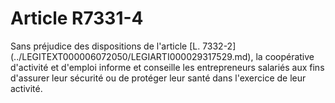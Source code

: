 # Article R7331-4

 

<div align="left">
  Sans préjudice des dispositions de l'article [L. 7332-2](../LEGITEXT000006072050/LEGIARTI000029317529.md), la coopérative d'activité et d'emploi informe et conseille les entrepreneurs salariés aux fins d'assurer leur sécurité ou de protéger leur santé dans l'exercice de leur activité.<br /> <br /> <br /> <br />